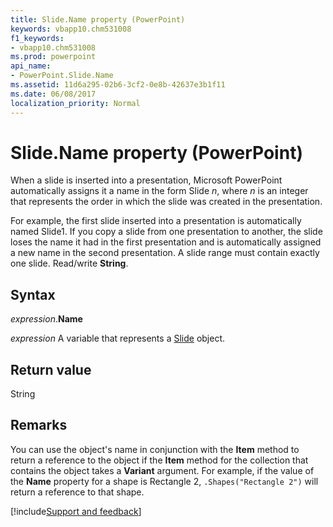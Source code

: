 ```yaml
---
title: Slide.Name property (PowerPoint)
keywords: vbapp10.chm531008
f1_keywords:
- vbapp10.chm531008
ms.prod: powerpoint
api_name:
- PowerPoint.Slide.Name
ms.assetid: 11d6a295-02b6-3cf2-0e8b-42637e3b1f11
ms.date: 06/08/2017
localization_priority: Normal
---
```



# Slide.Name property (PowerPoint)

When a slide is inserted into a presentation, Microsoft PowerPoint automatically assigns it a name in the form Slide _n_, where _n_ is an integer that represents the order in which the slide was created in the presentation. 

For example, the first slide inserted into a presentation is automatically named Slide1. If you copy a slide from one presentation to another, the slide loses the name it had in the first presentation and is automatically assigned a new name in the second presentation. A slide range must contain exactly one slide. Read/write **String**.

## Syntax

_expression_.**Name**

_expression_ A variable that represents a [Slide](PowerPoint.Slide.md) object.

## Return value

String

## Remarks

You can use the object's name in conjunction with the **Item** method to return a reference to the object if the **Item** method for the collection that contains the object takes a **Variant** argument. For example, if the value of the **Name** property for a shape is Rectangle 2, `.Shapes("Rectangle 2")` will return a reference to that shape.

[!include[Support and feedback](~/includes/feedback-boilerplate.md)]